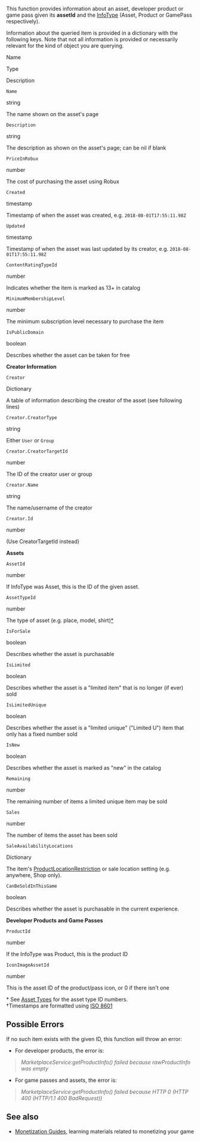 This function provides information about an asset, developer product or game pass given its **assetId** and the [InfoType](https://developer.roblox.com/en-us/api-reference/enum/InfoType) (Asset, Product or GamePass respectively).

Information about the queried item is provided in a dictionary with the following keys. Note that not all information is provided or necessarily relevant for the kind of object you are querying.

Name

Type

Description

`Name`

string

The name shown on the asset's page

`Description`

string

The description as shown on the asset's page; can be nil if blank

`PriceInRobux`

number

The cost of purchasing the asset using Robux

`Created`

timestamp[](#timestamp)

Timestamp of when the asset was created, e.g. `2018-08-01T17:55:11.98Z`[](#timestamp)

`Updated`

timestamp[](#timestamp)

Timestamp of when the asset was last updated by its creator, e.g. `2018-08-01T17:55:11.98Z`

`ContentRatingTypeId`

number

Indicates whether the item is marked as 13+ in catalog

`MinimumMembershipLevel`

number

The minimum subscription level necessary to purchase the item

`IsPublicDomain`

boolean

Describes whether the asset can be taken for free

**Creator Information**

`Creator`

Dictionary

A table of information describing the creator of the asset (see following lines)

`Creator.CreatorType`

string

Either `User` or `Group`

`Creator.CreatorTargetId`

number

The ID of the creator user or group

`Creator.Name`

string

The name/username of the creator

`Creator.Id`

number

(Use CreatorTargetId instead)

**Assets**

`AssetId`

number

If InfoType was Asset, this is the ID of the given asset.

`AssetTypeId`

number

The type of asset (e.g. place, model, shirt)[\*](#assetTypes)

`IsForSale`

boolean

Describes whether the asset is purchasable

`IsLimited`

boolean

Describes whether the asset is a "limited item" that is no longer (if ever) sold

`IsLimitedUnique`

boolean

Describes whether the asset is a "limited unique" ("Limited U") item that only has a fixed number sold

`IsNew`

boolean

Describes whether the asset is marked as "new" in the catalog

`Remaining`

number

The remaining number of items a limited unique item may be sold

`Sales`

number

The number of items the asset has been sold

`SaleAvailabilityLocations`

Dictionary

The item's [ProductLocationRestriction](https://developer.roblox.com/en-us/api-reference/enum/ProductLocationRestriction) or sale location setting (e.g. anywhere, Shop only).

`CanBeSoldInThisGame`

boolean

Describes whether the asset is purchasable in the current experience.

**Developer Products and Game Passes**

`ProductId`

number

If the InfoType was Product, this is the product ID

`IconImageAssetId`

number

This is the asset ID of the product/pass icon, or 0 if there isn't one

\* See [Asset Types](https://developer.roblox.com/en-us/articles/Asset-types) for the asset type ID numbers.  
†Timestamps are formatted using [ISO 8601](https://en.wikipedia.org/wiki/ISO_8601)

Possible Errors
---------------

If no such item exists with the given ID, this function will throw an error:

*   For developer products, the error is:

> _MarketplaceService:getProductInfo() failed because rawProductInfo was empty_

*   For game passes and assets, the error is:

> _MarketplaceService:getProductInfo() failed because HTTP 0 (HTTP 400 (HTTP/1.1 400 BadRequest))_

See also
--------

*   [Monetization Guides](https://developer.roblox.com/learn-roblox/monetization), learning materials related to monetizing your game